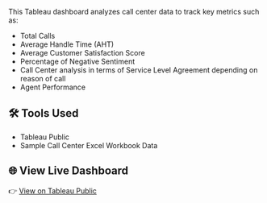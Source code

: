 
This Tableau dashboard analyzes call center data to track key metrics such as:

- Total Calls
- Average Handle Time (AHT)
- Average Customer Satisfaction Score
- Percentage of Negative Sentiment
- Call Center analysis in terms of Service Level Agreement depending on reason of call
- Agent Performance
  
## 🛠 Tools Used
- Tableau Public
- Sample Call Center Excel Workbook Data

## 🌐 View Live Dashboard
👉 [View on Tableau Public](https://public.tableau.com/app/profile/nutan.vasoya/viz/CallCentreReport_17443888504280/CallCenterMatrixDashboard)
